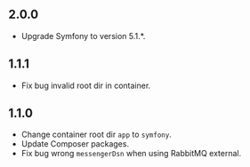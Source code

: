 2.0.0
-------------------------------------------------------------------
+ Upgrade Symfony to version 5.1.*.

1.1.1
-------------------------------------------------------------------
+ Fix bug invalid root dir in container.

1.1.0
-------------------------------------------------------------------
+ Change container root dir `app` to `symfony`.
+ Update Composer packages.
+ Fix bug wrong `messengerDsn` when using RabbitMQ external.